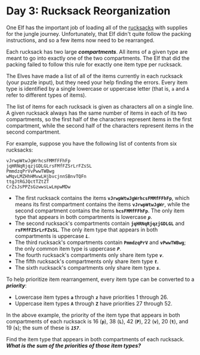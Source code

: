 # Day 3: Rucksack Reorganization

One Elf has the important job of loading all of the [rucksacks](https://en.wikipedia.org/wiki/Rucksack) with supplies for the jungle journey. Unfortunately, that Elf didn't quite follow the packing instructions, and so a few items now need to be rearranged.

Each rucksack has two large **_compartments_**. All items of a given type are meant to go into exactly one of the two compartments. The Elf that did the packing failed to follow this rule for exactly one item type per rucksack.

The Elves have made a list of all of the items currently in each rucksack (your puzzle input), but they need your help finding the errors. Every item type is identified by a single lowercase or uppercase letter (that is, `a` and `A` refer to different types of items).

The list of items for each rucksack is given as characters all on a single line. A given rucksack always has the same number of items in each of its two compartments, so the first half of the characters represent items in the first compartment, while the second half of the characters represent items in the second compartment.

For example, suppose you have the following list of contents from six rucksacks:

```
vJrwpWtwJgWrhcsFMMfFFhFp
jqHRNqRjqzjGDLGLrsFMfFZSrLrFZsSL
PmmdzqPrVvPwwTWBwg
wMqvLMZHhHMvwLHjbvcjnnSBnvTQFn
ttgJtRGJQctTZtZT
CrZsJsPPZsGzwwsLwLmpwMDw

```

- The first rucksack contains the items **`vJrwpWtwJgWrhcsFMMfFFhFp`**, which means its first compartment contains the items **`vJrwpWtwJgWr`**, while the second compartment contains the items **`hcsFMMfFFhFp`**. The only item type that appears in both compartments is lowercase **_`p`_**.
- The second rucksack's compartments contain **`jqHRNqRjqzjGDLGL`** and **`rsFMfFZSrLrFZsSL`**. The only item type that appears in both compartments is uppercase **_`L`_**.
- The third rucksack's compartments contain **`PmmdzqPrV`** and **`vPwwTWBwg`**; the only common item type is uppercase **_`P`_**.
- The fourth rucksack's compartments only share item type **_`v`_**.
- The fifth rucksack's compartments only share item type **_`t`_**.
- The sixth rucksack's compartments only share item type **_`s`_**.

To help prioritize item rearrangement, every item type can be converted to a **_priority_**:

- Lowercase item types **`a`** through **`z`** have priorities 1 through 26.
- Uppercase item types **`A`** through **`Z`** have priorities 27 through 52.

In the above example, the priority of the item type that appears in both compartments of each rucksack is 16 (**`p`**), 38 (**`L`**), 42 (**`P`**), 22 (**`v`**), 20 (**`t`**), and 19 (**`s`**); the sum of these is **_`157`_**.

Find the item type that appears in both compartments of each rucksack. **_What is the sum of the priorities of those item types?_**
